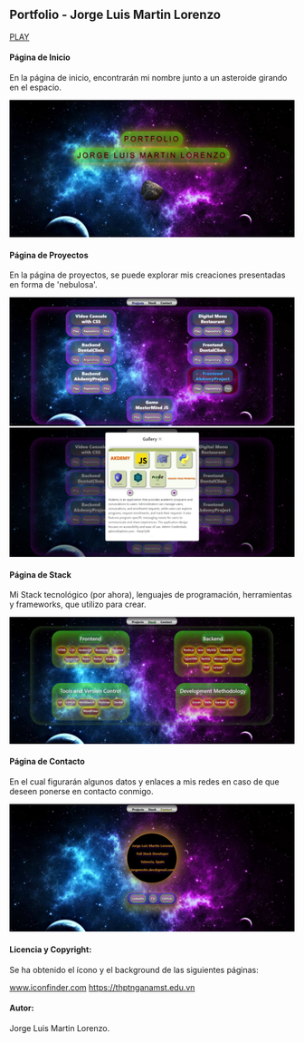 ## Portfolio - Jorge Luis Martin Lorenzo

[PLAY](https://portfolio-jlml.vercel.app/)

#### Página de Inicio 
En la página de inicio, encontrarán mi nombre junto a un asteroide girando en el espacio.

![portfolioHome](./src/assets/readme/portfolioHome.jpeg)

#### Página de Proyectos 
En la página de proyectos, se puede explorar mis creaciones presentadas en forma de 'nebulosa'.

![portfolioProjects](./src/assets/readme/portfolioProjects.jpg)
![portfolioProjects](./src/assets/readme/detailProjects1.jpg)

#### Página de Stack 
Mi Stack tecnológico (por ahora), lenguajes de programación, herramientas y frameworks, que utilizo para crear.

![portfolioStack](./src/assets/readme/portfolioStack.jpg)

#### Página de Contacto 
En el cual figurarán algunos datos y enlaces a mis redes en caso de que deseen ponerse en contacto conmigo.

![portfolioContact](./src/assets/readme/portfolioContact.jpg)

#### Licencia y Copyright:
Se ha obtenido el ícono y el background de las siguientes páginas:

www.iconfinder.com
https://thptnganamst.edu.vn

#### Autor:
Jorge Luis Martin Lorenzo.
